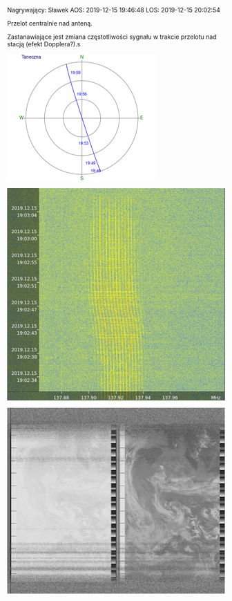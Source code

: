 Nagrywający: Sławek
AOS: 2019-12-15 19:46:48
LOS: 2019-12-15 20:02:54

Przelot centralnie nad anteną.

Zastanawiające jest zmiana częstotliwości sygnału w trakcie przelotu nad stacją (efekt Dopplera?).s

![Pass trajectory](pass.png)

![Waterfall](gqrx_wf_20191215_190332.png)

![Image](gqrx_20191215_184701_137912500.png)